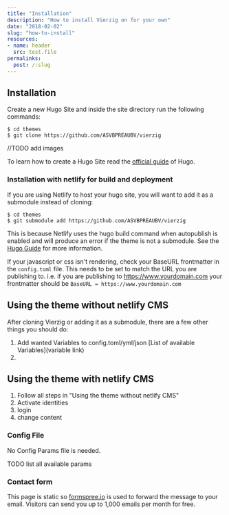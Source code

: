 ```yaml
---
title: "Installation"
description: "How to install Vierzig on for your own"
date: "2018-02-02"
slug: "how-to-install"
resources:
- name: header
  src: test.file
permalinks:
  post: /:slug
---
```


## Installation

Create a new Hugo Site and inside the site directory run the following commands:

    $ cd themes
    $ git clone https://github.com/ASVBPREAUBV/vierzig

//TODO add images

To learn how to create a Hugo Site read the [official guide](//gohugo.io/overview/installing/) of Hugo.

### Installation with netlify for build and deployment

If you are using Netlify to host your hugo site, you will want to add it as a submodule instead of cloning:

    $ cd themes
    $ git submodule add https://github.com/ASVBPREAUBV/vierzig

This is because Netlify uses the hugo build command when autopublish is enabled and will produce an error if the theme is not a submodule. See the [Hugo Guide](https://gohugo.io/hosting-and-deployment/hosting-on-netlify/#use-hugo-themes-with-netlify) for more information.

If your javascript or css isn't rendering, check your BaseURL frontmatter in the `config.toml` file. This needs to be set to match the URL you are publishing to. i.e. if you are publishing to https://www.yourdomain.com your frontmatter should be `BaseURL = https://www.yourdomain.com`

## Using the theme without netlify CMS

After cloning Vierzig or adding it as a submodule, there are a few other things you should do:

1. Add wanted Variables to config.toml/yml/json [List of available Variables](variable link)
2. 

## Using the theme with netlify CMS

1. Follow all steps in "Using the theme without netlify CMS"
2. Activate identities
3. login
4. change content

### Config File

No Config Params file is needed.

TODO list all available params

### Contact form

This page is static so [formspree.io](https://formspree.io/) is used to forward the message to your email.
Visitors can send you up to 1,000 emails per month for free.



